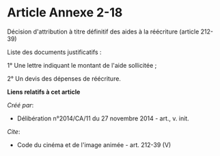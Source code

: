 # Article Annexe 2-18

Décision d'attribution à titre définitif des aides à la réécriture (article 212-39) 

Liste des documents justificatifs : 

1° Une lettre indiquant le montant de l'aide sollicitée ; 

2° Un devis des dépenses de réécriture.

**Liens relatifs à cet article**

_Créé par_:

  - Délibération n°2014/CA/11 du 27 novembre 2014 - art., v. init.

_Cite_:

  - Code du cinéma et de l'image animée - art. 212-39 (V)
